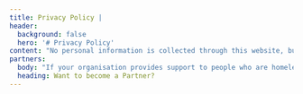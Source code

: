 ```yaml
---
title: Privacy Policy |
header:
  background: false
  hero: '# Privacy Policy'
content: "No personal information is collected through this website, but your privacy still matters to us. \n\n**\rData Processing and Security**\n\nA**\r**ll communication between your browser and our website is hosted in a secure UK based data centre and the software used is kept up-to-date.\n\n**Links to Third Party Sites**\n\nT**\r**his website contains links to other websites (“Third Party Sites”). We are not responsible for the privacy practices of these other sites. If you follow a link and leave this website it’s advisable to read the privacy statements of any website that collects personally identifiable information.\n\n**\rCookies**\n\nL**\r**ike all websites, this site uses cookies. These track use of the site and give you the best user experience. A cookie is a small file, which asks for permission to be placed on your computer hard drive. You can turn off cookies and any website tracking within your web browser by going to internet options – privacy.\n\n**\r\rYour Rights**\n\nY**\r**ou are entitled to see any information held about you and may request any necessary changes to ensure that it is accurate and kept up-to-date. Please contact robbie.cowbury@riverside.org.uk to do so.\n\n**Breach of Privacy**\n\nI**\r**f for any reason you believe that your privacy has been breached through the use of this site, please let us know immediately by emailing robbie.cowbury@riverside.org.uk, and we will promptly determine and correct the problem.\n\n**Policy updates**\n\n**\r**We will keep this policy up to date. Please contact us if you want to discuss any information contained here.\n\n**\rUsage tracking**\n\nLike millions of other websites, Real Change uses Google Analytics to help us see which areas of the site our visitors are using. From this information, we can make informed choices on how to improve the site.\n\n**\rWhat does Google Analytics record?**\n\n* \rWhat website you came from to get here.\n* \rHow long you stay for.\n* \rWhat kind of computer you're using**.**\n\n\rAnd quite a bit more**.**\n\n****\n\n**What do we do with your data?**\n\n\rThe tracking information allows us to better understand the kind of people who come to the site, and what content they're reading. This allows us to make better decisions on the areas that may need more research and content.\n\n\rOccasionally, we will compile aggregate statistics about the number of visitors this site receives and browsers being used. No personally identifying data is included in this type of reporting.\n\n\rAll of our activity falls within the bounds of the Google Analytics Terms of Service.\n\n**\rI don't want to tracked**\n\n\rIf you would prefer not to provide this data, you can opt out of Google’s advertising tracking cookie or use a browser plugin to opt out of all Google Analytics tracking software."
partners:
  body: "If your organisation provides support to people who are homeless in Wigan & Leigh and you would like to discuss how to become an approved Real Change partner, please contact us at:\r\n\nTel: 07788 105 078\r\n\nEmail: info@realchangewiganandleigh.co.uk"
  heading: Want to become a Partner?
---
```


